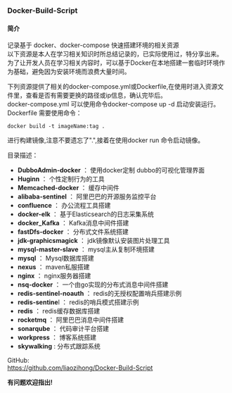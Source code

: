 ### Docker-Build-Script 
#### 简介
记录基于 docker、docker-compose 快速搭建环境的相关资源  
以下资源是本人在学习相关知识时所总结记录的，已实际使用过，特分享出来。  
为了让开发人员在学习相关内容时，可以基于Docker在本地搭建一套临时环境作为基础，避免因为安装环境而浪费大量时间。  

下列资源提供了相关的docker-compose.yml或Dockerfile,在使用时进入资源文件里，查看是否有需要更换的路径或ip信息，确认完毕后。  
docker-compose.yml 可以使用命令docker-compose up -d 启动安装运行。  
Dockerfile 需要使用命令： 
```
docker build -t imageName:tag .  
```
进行构建镜像,注意不要遗忘了".",接着在使用docker run 命令启动镜像。  

目录描述：  

* **DubboAdmin-docker**  	：  使用docker定制 dubbo的可视化管理界面
* **Huginn**		     	：  个性定制行为的工具
* **Memcached-docker** 		：  缓存中间件
* **alibaba-sentinel**  	：	阿里巴巴的开源服务监控平台
* **confluence**			：  办公流程工具搭建
* **docker-elk** 		  	：	基于Elasticsearch的日志采集系统  
* **docker_Kafka** 		  	：	Kafka消息中间件搭建
* **fastDfs-docker** 	  	：	分布式文件系统搭建
* **jdk-graphicsmagick**  	：	jdk镜像默认安装图片处理工具
* **mysql-master-slave**  	：	mysql主从复制环境搭建
* **mysql** 			  	：	Mysql数据库搭建
* **nexus**				  	：	maven私服搭建
* **nginx**				  	：	nginx服务器搭建
* **nsq-docker** 		  	：	一个由go实现的分布式消息中间件搭建
* **redis-sentinel-noauth** ：  redis的无授权配置哨兵搭建示例
* **redis-sentine**l	  	：	redis的哨兵模式搭建示例
* **redis** 			  	：	redis缓存数据库搭建
* **rocketmq** 			  	：	阿里巴巴消息中间件搭建
* **sonarqube** 		  	：	代码审计平台搭建
* **workpress**	  	        ：  博客系统搭建
* **skywalking**            :   分布式跟踪系统
 

GitHub:  
https://github.com/liaozihong/Docker-Build-Script  

**有问题欢迎指出!**